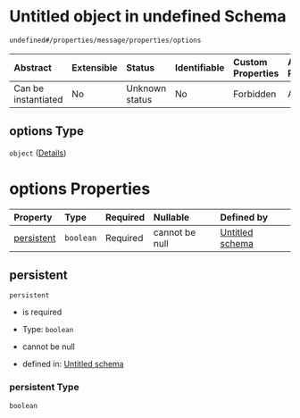 # Untitled object in undefined Schema

```txt
undefined#/properties/message/properties/options
```



| Abstract            | Extensible | Status         | Identifiable | Custom Properties | Additional Properties | Access Restrictions | Defined In                                                                                          |
| :------------------ | :--------- | :------------- | :----------- | :---------------- | :-------------------- | :------------------ | :-------------------------------------------------------------------------------------------------- |
| Can be instantiated | No         | Unknown status | No           | Forbidden         | Allowed               | none                | [publisher.schema.json.schema.json*](json/publisher.schema.json.schema.json "open original schema") |

## options Type

`object` ([Details](publisher-1-properties-message-properties-options.md))

# options Properties

| Property                  | Type      | Required | Nullable       | Defined by                                                                                                                                                             |
| :------------------------ | :-------- | :------- | :------------- | :--------------------------------------------------------------------------------------------------------------------------------------------------------------------- |
| [persistent](#persistent) | `boolean` | Required | cannot be null | [Untitled schema](publisher-1-properties-message-properties-options-properties-persistent.md "undefined#/properties/message/properties/options/properties/persistent") |

## persistent



`persistent`

*   is required

*   Type: `boolean`

*   cannot be null

*   defined in: [Untitled schema](publisher-1-properties-message-properties-options-properties-persistent.md "undefined#/properties/message/properties/options/properties/persistent")

### persistent Type

`boolean`
